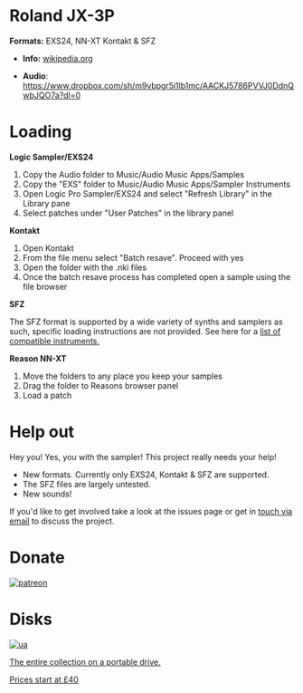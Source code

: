 # Roland JX-3P 

**Formats:** EXS24, NN-XT Kontakt & SFZ
-    **Info:** [wikipedia.org](https://en.wikipedia.org/wiki/Roland_JX-3P)

-   **Audio**: https://www.dropbox.com/sh/m9vbpgr5i1lb1mc/AACKJ5786PVVJ0DdnQwbJQO7a?dl=0

# Loading

**Logic Sampler/EXS24**

1. Copy the Audio folder to Music/Audio Music Apps/Samples
2. Copy the "EXS" folder to Music/Audio Music Apps/Sampler Instruments
3. Open Logic Pro Sampler/EXS24 and select "Refresh Library" in the Library pane
4. Select patches under "User Patches" in the library panel 

****Kontakt****

1.  Open Kontakt
2. From the file menu select "Batch resave". Proceed with yes
3. Open the folder with the .nki files
4. Once the batch resave process has completed open a sample using the file browser

**SFZ**

The SFZ format is supported by a wide variety of synths and samplers as such, specific loading instructions are not provided. See here for a [list of compatible instruments.](https://sfzformat.com/software/players/) 

**Reason NN-XT**

1. Move the folders to any place you keep your samples
2. Drag the folder to Reasons browser panel
3. Load a patch

# Help out
  
Hey you! Yes, you with the sampler! This project really needs your help! 

 - New formats. Currently only EXS24, Kontakt & SFZ are supported. 
 - The SFZ files are largely untested. 
 - New sounds!
 
 If you'd like to get involved take a look at the issues page or get in [touch via email](mailto:modularsamples@gmail.com) to discuss the project.

#


# Donate

[![patreon](https://www.modularsamples.com/sites/default/files/inline-images/wordmark_on_navy_1.jpg)](https://www.patreon.com/modularsamples)  

# Disks

[![ua](https://www.modularsamples.com/sites/default/files/inline-images/usb-stick-vector-clipart_0.png)](https://www.etsy.com/uk/listing/757499822/modularsamplescom-library-ssd)

[The entire collection on a portable drive.](https://www.etsy.com/uk/listing/757499822/modularsamplescom-library-ssd)

[Prices start at £40](https://www.etsy.com/uk/listing/757499822/modularsamplescom-library-ssd)

